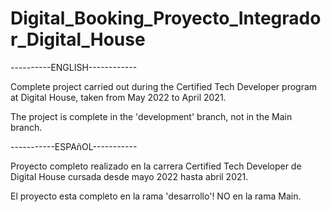 # Digital_Booking_Proyecto_Integrador_Digital_House

----------ENGLISH------------

Complete project carried out during the Certified Tech Developer program at Digital House, taken from May 2022 to April 2021.

The project is complete in the 'development' branch, not in the Main branch.

-----------ESPAñOL-----------

Proyecto completo realizado en la carrera Certified Tech Developer de Digital House cursada desde mayo 2022 hasta abril 2021.

El proyecto esta completo en la rama 'desarrollo'! NO en la rama Main.

